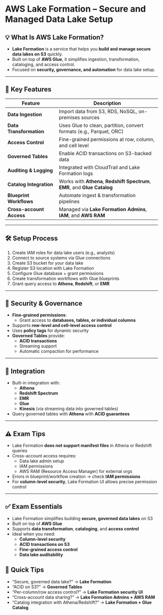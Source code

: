 # AWS Lake Formation – Secure and Managed Data Lake Setup

## 💡 What Is AWS Lake Formation?

- **Lake Formation** is a service that helps you **build and manage secure data lakes on S3** quickly.
- Built on top of **AWS Glue**, it simplifies ingestion, transformation, cataloging, and access control.
- Focused on **security, governance, and automation** for data lake setup.

---

## 🧱 Key Features

| Feature                      | Description                                                                 |
|------------------------------|-----------------------------------------------------------------------------|
| **Data Ingestion**           | Import data from S3, RDS, NoSQL, on-premises sources                        |
| **Data Transformation**      | Uses Glue to clean, partition, convert formats (e.g., Parquet, ORC)         |
| **Access Control**           | Fine-grained permissions at row, column, and cell level                     |
| **Governed Tables**          | Enable ACID transactions on S3-backed data                                  |
| **Auditing & Logging**       | Integrated with CloudTrail and Lake Formation logs                         |
| **Catalog Integration**      | Works with **Athena**, **Redshift Spectrum**, **EMR**, and **Glue Catalog** |
| **Blueprint Workflows**      | Automate ingest & transformation pipelines                                 |
| **Cross-account Access**     | Managed via **Lake Formation Admins**, **IAM**, and **AWS RAM**             |

---

## 🛠️ Setup Process

1. Create IAM roles for data lake users (e.g., analysts)
2. Connect to source systems via Glue connections
3. Create S3 bucket for your data lake
4. Register S3 location with Lake Formation
5. Configure Glue database + grant permissions
6. Create transformation workflows with Glue blueprints
7. Grant query access to **Athena**, **Redshift**, or **EMR**

---

## 🔐 Security & Governance

- **Fine-grained permissions**:
  - Grant access to **databases, tables, or individual columns**
- Supports **row-level and cell-level access control**
- Uses **policy tags** for dynamic security
- **Governed Tables** provide:
  - **ACID transactions**
  - Streaming support
  - Automatic compaction for performance

---

## 🔁 Integration

- Built-in integration with:
  - **Athena**
  - **Redshift Spectrum**
  - **EMR**
  - **Glue**
  - **Kinesis** (via streaming data into governed tables)
- Query governed tables with **Athena** with **ACID guarantees**

---

## ⚠️ Exam Tips

- Lake Formation **does not support manifest files** in Athena or Redshift queries
- Cross-account access requires:
  - Data lake admin setup
  - IAM permissions
  - AWS RAM (Resource Access Manager) for external orgs
- Errors in blueprint/workflow creation → check **IAM permissions**
- For **column-level security**, Lake Formation UI allows precise permission control

---

## ✅ Exam Essentials

- Lake Formation simplifies building **secure, governed data lakes** on S3
- Built on top of **AWS Glue**
- Supports **data transformation**, **cataloging**, and **access control**
- Ideal when you need:
  - **Column-level security**
  - **ACID transactions on S3**
  - **Fine-grained access control**
  - **Data lake auditability**

## 🎯 Quick Tips

- “Secure, governed data lake?” → **Lake Formation**
- “ACID on S3?” → **Governed Tables**
- “Per-column/row access control?” → **Lake Formation security UI**
- “Cross-account data sharing?” → **Lake Formation Admins + AWS RAM**
- “Catalog integration with Athena/Redshift?” → **Lake Formation + Glue Catalog**
